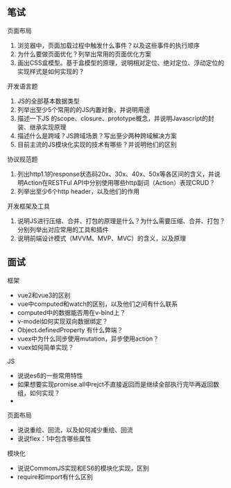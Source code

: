 ## 笔试

页面布局
1. 浏览器中，页面加载过程中触发什么事件？以及这些事件的执行顺序
2. 为什么要做页面优化？列举出常用的页面优化方案
3. 画出CSS盒模型。基于盒模型的原理，说明相对定位、绝对定位、浮动定位的实现样式是如何实现的？

开发语言题
1. JS的全部基本数据类型
2. 列举出至少5个常用的的JS内置对象，并说明用途
3. 描述一下JS 的scope、closure、prototype概念，并说明Javascript的封装、继承实现原理
4. 描述什么是跨域？JS跨域场景？写出至少两种跨域解决方案
5. 目前主流的JS模块化实现的技术有哪些？并说明他们的区别

协议规范题
1. 列出http1.1的response状态码20x、30x、40x、50x等各区间的含义，并说明Action在RESTFul API中分别使用哪些http副词（Action）表现CRUD？
2. 列举出至少6个http header，以及他们的作用

开发框架及工具
1. 说明JS进行压缩、合并、打包的原理是什么？为什么需要压缩、合并、打包？分别列举出对应常用的工具和插件
2. 说明前端设计模式（MVVM、MVP、MVC）的含义，以及原理

## 面试
框架
+ vue2和vue3的区别
+ vue中computed和watch的区别，以及他们之间有什么联系
+ computed中的数据能否用在v-bind上？
+ v-model如何实现双向数据绑定？
+ Object.definedProperty 有什么弊端？
+ vuex中为什么同步使用mutation，异步使用action？
+ vuex如何简单实现？

JS 
+ 说说es6的一些常用特性
+ 如果想要实现promise.all中rejct不直接返回而是继续全部执行完毕再返回数组，如何实现？
+ 

页面布局
+ 说说重绘、回流，以及如何减少重绘、回流
+ 说说flex：1中包含哪些属性

模块化
+ 说说CommomJS实现和ES6的模块化实现，区别
+ require和import有什么区别